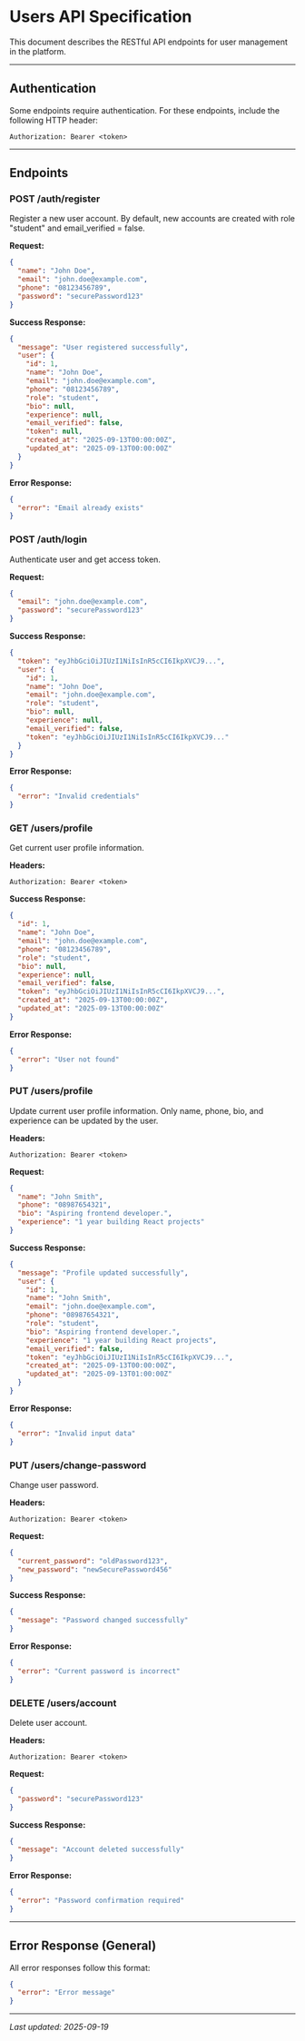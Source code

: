 # Users API Specification

This document describes the RESTful API endpoints for user management in the platform.

---

## Authentication
Some endpoints require authentication. For these endpoints, include the following HTTP header:

```
Authorization: Bearer <token>
```

---

## Endpoints

### POST /auth/register
Register a new user account. By default, new accounts are created with role "student" and email_verified = false.

**Request:**
```json
{
  "name": "John Doe",
  "email": "john.doe@example.com",
  "phone": "08123456789",
  "password": "securePassword123"
}
```

**Success Response:**
```json
{
  "message": "User registered successfully",
  "user": {
    "id": 1,
    "name": "John Doe",
    "email": "john.doe@example.com",
    "phone": "08123456789",
    "role": "student",
    "bio": null,
    "experience": null,
    "email_verified": false,
    "token": null,
    "created_at": "2025-09-13T00:00:00Z",
    "updated_at": "2025-09-13T00:00:00Z"
  }
}
```

**Error Response:**
```json
{
  "error": "Email already exists"
}
```

### POST /auth/login
Authenticate user and get access token.

**Request:**
```json
{
  "email": "john.doe@example.com",
  "password": "securePassword123"
}
```

**Success Response:**
```json
{
  "token": "eyJhbGciOiJIUzI1NiIsInR5cCI6IkpXVCJ9...",
  "user": {
    "id": 1,
    "name": "John Doe",
    "email": "john.doe@example.com",
    "role": "student",
    "bio": null,
    "experience": null,
    "email_verified": false,
    "token": "eyJhbGciOiJIUzI1NiIsInR5cCI6IkpXVCJ9..."
  }
}
```

**Error Response:**
```json
{
  "error": "Invalid credentials"
}
```

### GET /users/profile
Get current user profile information.

**Headers:**
```
Authorization: Bearer <token>
```

**Success Response:**
```json
{
  "id": 1,
  "name": "John Doe",
  "email": "john.doe@example.com",
  "phone": "08123456789",
  "role": "student",
  "bio": null,
  "experience": null,
  "email_verified": false,
  "token": "eyJhbGciOiJIUzI1NiIsInR5cCI6IkpXVCJ9...",
  "created_at": "2025-09-13T00:00:00Z",
  "updated_at": "2025-09-13T00:00:00Z"
}
```

**Error Response:**
```json
{
  "error": "User not found"
}
```

### PUT /users/profile
Update current user profile information. Only name, phone, bio, and experience can be updated by the user.

**Headers:**
```
Authorization: Bearer <token>
```

**Request:**
```json
{
  "name": "John Smith",
  "phone": "08987654321",
  "bio": "Aspiring frontend developer.",
  "experience": "1 year building React projects"
}
```

**Success Response:**
```json
{
  "message": "Profile updated successfully",
  "user": {
    "id": 1,
    "name": "John Smith",
    "email": "john.doe@example.com",
    "phone": "08987654321",
    "role": "student",
    "bio": "Aspiring frontend developer.",
    "experience": "1 year building React projects",
    "email_verified": false,
    "token": "eyJhbGciOiJIUzI1NiIsInR5cCI6IkpXVCJ9...",
    "created_at": "2025-09-13T00:00:00Z",
    "updated_at": "2025-09-13T01:00:00Z"
  }
}
```

**Error Response:**
```json
{
  "error": "Invalid input data"
}
```

### PUT /users/change-password
Change user password.

**Headers:**
```
Authorization: Bearer <token>
```

**Request:**
```json
{
  "current_password": "oldPassword123",
  "new_password": "newSecurePassword456"
}
```

**Success Response:**
```json
{
  "message": "Password changed successfully"
}
```

**Error Response:**
```json
{
  "error": "Current password is incorrect"
}
```

### DELETE /users/account
Delete user account.

**Headers:**
```
Authorization: Bearer <token>
```

**Request:**
```json
{
  "password": "securePassword123"
}
```

**Success Response:**
```json
{
  "message": "Account deleted successfully"
}
```

**Error Response:**
```json
{
  "error": "Password confirmation required"
}
```

---

## Error Response (General)
All error responses follow this format:
```json
{
  "error": "Error message"
}
```

---

*Last updated: 2025-09-19*
